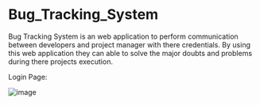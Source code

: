 # Bug_Tracking_System
Bug Tracking System is an web application to perform communication between developers and project manager with there credentials. By using this web application they can able to solve the major doubts and problems during there projects execution.


Login Page:

![image](https://github.com/user-attachments/assets/68cf6d0d-1a93-4095-a3d0-35efadb1499a)
